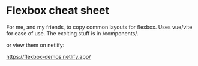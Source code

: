 # Flexbox cheat sheet

For me, and my friends, to copy common layouts for flexbox.  Uses vue/vite for ease of use.  The exciting stuff is in /components/.

or view them on netlify:

https://flexbox-demos.netlify.app/
